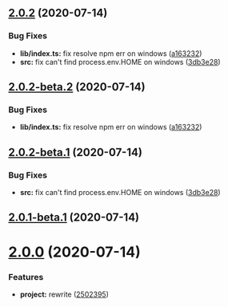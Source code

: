 ## [2.0.2](https://github.com/mengfei0053/ynrm/compare/v2.0.1...v2.0.2) (2020-07-14)


### Bug Fixes

* **lib/index.ts:** fix resolve npm err on windows ([a163232](https://github.com/mengfei0053/ynrm/commit/a163232056fb57682763e594ce72b6850acedb86))
* **src:** fix can't find process.env.HOME on windows ([3db3e28](https://github.com/mengfei0053/ynrm/commit/3db3e28a5b670f11cc15c82cf1c90c9e365a5c07))

## [2.0.2-beta.2](https://github.com/mengfei0053/ynrm/compare/v2.0.2-beta.1...v2.0.2-beta.2) (2020-07-14)


### Bug Fixes

* **lib/index.ts:** fix resolve npm err on windows ([a163232](https://github.com/mengfei0053/ynrm/commit/a163232056fb57682763e594ce72b6850acedb86))

## [2.0.2-beta.1](https://github.com/mengfei0053/ynrm/compare/v2.0.1...v2.0.2-beta.1) (2020-07-14)


### Bug Fixes

* **src:** fix can't find process.env.HOME on windows ([3db3e28](https://github.com/mengfei0053/ynrm/commit/3db3e28a5b670f11cc15c82cf1c90c9e365a5c07))

## [2.0.1-beta.1](https://github.com/mengfei0053/ynrm/compare/v2.0.0...v2.0.1-beta.1) (2020-07-14)

# [2.0.0](https://github.com/mengfei0053/ynrm/compare/v1.1.0...v2.0.0) (2020-07-14)

### Features

- **project:** rewrite ([2502395](https://github.com/mengfei0053/ynrm/commit/2502395061e8106fecc17e52589713da399dd68e))
